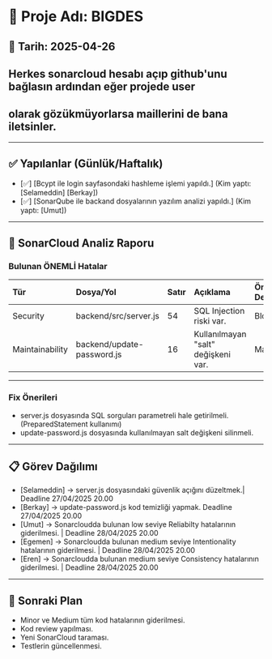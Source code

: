 # 📌 Proje Adı: BIGDES

## 📅 Tarih: 2025-04-26

## Herkes sonarcloud hesabı açıp github'unu bağlasın ardından eğer projede user
## olarak gözükmüyorlarsa maillerini de bana iletsinler. 

---

## ✅ Yapılanlar (Günlük/Haftalık)

- [✅] [Bcypt ile login sayfasondaki hashleme işlemi yapıldı.] (Kim yaptı: [Selameddin] [Berkay])
- [✅] [SonarQube ile backand dosyalarının yazılım analizi yapıldı.] (Kim yaptı: [Umut])


---

## 🚨 SonarCloud Analiz Raporu

### Bulunan ÖNEMLİ Hatalar
| Tür | Dosya/Yol | Satır | Açıklama | Önem Derecesi |
|:---|:----------|:------|:---------|:--------------|
| Security | backend/src/server.js | 54 | SQL Injection riski var. | Blocker |
| Maintainability | backend/update-password.js | 16 | Kullanılmayan "salt" değişkeni var. | Major |

---

### Fix Önerileri
- server.js dosyasında SQL sorguları parametreli hale getirilmeli. (PreparedStatement kullanımı)
- update-password.js dosyasında kullanılmayan salt değişkeni silinmeli.

---

## 📋 Görev Dağılımı

- [Selameddin] → server.js dosyasındaki güvenlik açığını düzeltmek.| Deadline 27/04/2025 20.00
- [Berkay] → update-password.js kod temizliği yapmak. Deadline 27/04/2025 20.00
- [Umut] → Sonarcloudda bulunan low seviye Reliabilty hatalarının giderilmesi. | Deadline 28/04/2025 20.00
- [Egemen] → Sonarcloudda bulunan medium seviye Intentionality hatalarının giderilmesi. | Deadline 28/04/2025 20.00
- [Eren] → Sonarcloudda bulunan medium seviye Consistency hatalarının giderilmesi. | Deadline 28/04/2025 20.00
 
---

## 🎯 Sonraki Plan

- Minor ve Medium tüm kod hatalarının giderilmesi.
- Kod review yapılması.
- Yeni SonarCloud taraması.
- Testlerin güncellenmesi.

